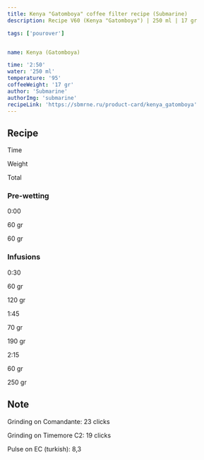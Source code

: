 ```yaml
---
title: Kenya "Gatomboya" coffee filter recipe (Submarine)
description: Recipe V60 (Kenya "Gatomboya") | 250 ml | 17 gr

tags: ['pourover']


name: Kenya (Gatomboya)

time: '2:50'
water: '250 ml'
temperature: '95'
coffeeWeight: '17 gr'
author: 'Submarine'
authorImg: 'submarine'
recipeLink: 'https://sbmrne.ru/product-card/kenya_gatomboya'
---
```


## Recipe


<div class="time-line">

Time

Weight

Total

</div>

### Pre-wetting

<div class="time-line">

0:00

60 gr

60 gr

</div>


### Infusions

<div class="time-line">

0:30

60 gr

120 gr

</div>

<div class="time-line">

1:45

70 gr

190 gr

</div>

<div class="time-line">

2:15

60 gr

250 gr

</div>


<div class="info-warm">

## Note

Grinding on Comandante: 23 clicks

Grinding on Timemore C2: 19 clicks

Pulse on EC (turkish): 8,3
</div>


